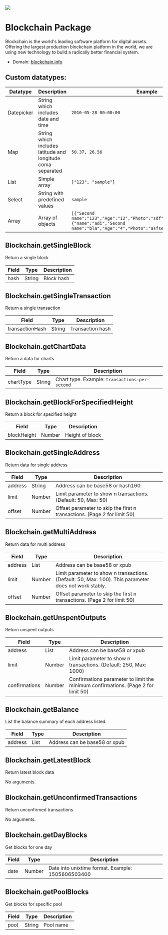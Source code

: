 [![](https://scdn.rapidapi.com/RapidAPI_banner.png)](https://rapidapi.com/package/Blockchain/functions?utm_source=RapidAPIGitHub_BlockchainFunctions&utm_medium=button&utm_content=RapidAPI_GitHub)

# Blockchain Package
Blockchain is the world's leading software platform for digital assets. Offering the largest production blockchain platform in the world, we are using new technology to build a radically better financial system.
* Domain: [blockchain.info](https://blockchain.info)

 ## Custom datatypes: 
  |Datatype|Description|Example
  |--------|-----------|----------
  |Datepicker|String which includes date and time|```2016-05-28 00:00:00```
  |Map|String which includes latitude and longitude coma separated|```50.37, 26.56```
  |List|Simple array|```["123", "sample"]``` 
  |Select|String with predefined values|```sample```
  |Array|Array of objects|```[{"Second name":"123","Age":"12","Photo":"sdf","Draft":"sdfsdf"},{"name":"adi","Second name":"bla","Age":"4","Photo":"asfserwe","Draft":"sdfsdf"}] ```

## Blockchain.getSingleBlock
Return a single block

| Field| Type  | Description
|-----|-------|----------
| hash| String| Block hash

## Blockchain.getSingleTransaction
Return a single transaction

| Field          | Type  | Description
|----------------|-------|----------
| transactionHash| String| Transaction hash

## Blockchain.getChartData
Return a data for charts

| Field    | Type  | Description
|----------|-------|----------
| chartType| String| Chart type. Example: ```transactions-per-second```

## Blockchain.getBlockForSpecifiedHeight
Return a block for specified height

| Field      | Type  | Description
|------------|-------|----------
| blockHeight| Number| Height of block

## Blockchain.getSingleAddress
Return data for single address

| Field  | Type  | Description
|--------|-------|----------
| address| String| Address can be base58 or hash160
| limit  | Number| Limit parameter to show n transactions. (Default: 50, Max: 50)
| offset | Number| Offset parameter to skip the first n transactions. (Page 2 for limit 50)

## Blockchain.getMultiAddress
Return data for multi address

| Field  | Type  | Description
|--------|-------|----------
| address| List  | Address can be base58 or xpub
| limit  | Number| Limit parameter to show n transactions. (Default: 50, Max: 100). This parameter does not work stably.
| offset | Number| Offset parameter to skip the first n transactions. (Page 2 for limit 50)

## Blockchain.getUnspentOutputs
Return unspent outputs

| Field        | Type  | Description
|--------------|-------|----------
| address      | List  | Address can be base58 or xpub
| limit        | Number| Limit parameter to show n transactions. (Default: 250, Max: 1000)
| confirmations| Number| Confirmations parameter to limit the minimum confirmations. (Page 2 for limit 50)

## Blockchain.getBalance
List the balance summary of each address listed.

| Field  | Type| Description
|--------|-----|----------
| address| List| Address can be base58 or xpub

## Blockchain.getLatestBlock
Return latest block data

No arguments.

## Blockchain.getUnconfirmedTransactions
Return unconfirmed transactions

No arguments.

## Blockchain.getDayBlocks
Get blocks for one day

| Field| Type      | Description
|-----|-----------|----------
| date| Number| Date into unixtime format. Example: 1505606503400

## Blockchain.getPoolBlocks
Get blocks for specific pool

| Field| Type  | Description
|-----|-------|----------
| pool| String| Pool name

